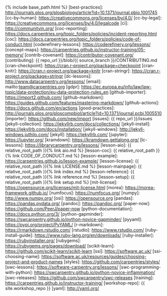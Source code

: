 {% include base_path.html %}
[best-practices]: http://journals.plos.org/plosbiology/article?id=10.1371/journal.pbio.1001745
[cc-by-human]: https://creativecommons.org/licenses/by/4.0/
[cc-by-legal]: https://creativecommons.org/licenses/by/4.0/legalcode
[ci]: http://communityin.org/
[coc-reporting]: https://docs.carpentries.org/topic_folders/policies/incident-reporting.html
[coc]: https://docs.carpentries.org/topic_folders/policies/code-of-conduct.html
[coderefinery-lessons]: https://coderefinery.org/lessons/
[concept-maps]: https://carpentries.github.io/instructor-training/05-memory/
[contrib-covenant]: https://contributor-covenant.org/
[contributing]: {{ repo_url }}/blob/{{ source_branch }}/CONTRIBUTING.md
[cran-checkpoint]: https://cran.r-project.org/package=checkpoint
[cran-knitr]: https://cran.r-project.org/package=knitr
[cran-stringr]: https://cran.r-project.org/package=stringr
[dc-lessons]: http://www.datacarpentry.org/lessons/
[email]: mailto:team@carpentries.org
[gdpr]: https://ec.europa.eu/info/law/law-topic/data-protection/eu-data-protection-rules_en
[github-importer]: https://import2.github.com/
[github-markdown]: https://guides.github.com/features/mastering-markdown/
[github-actions]: https://docs.github.com/en/actions
[good-practices]: http://journals.plos.org/ploscompbiol/article?id=10.1371/journal.pcbi.1005510
[importer]: https://github.com/new/import
[issues]: {{ repo_url }}/issues
[jekyll-collection]: https://jekyllrb.com/docs/collections/
[jekyll-install]: https://jekyllrb.com/docs/installation/
[jekyll-windows]: http://jekyll-windows.juthilo.com/
[jekyll]: https://jekyllrb.com/
[jupyter]: https://jupyter.org/
[kramdown]: https://kramdown.gettalong.org/
[lc-lessons]: https://librarycarpentry.org/lessons/
[lesson-aio]: {{ relative_root_path }}{% link aio.md %}
[lesson-coc]: {{ relative_root_path }}{% link CODE_OF_CONDUCT.md %}
[lesson-example]: https://carpentries.github.io/lesson-example/
[lesson-license]: {{ relative_root_path }}{% link LICENSE.md %}
[lesson-mainpage]: {{ relative_root_path }}{% link index.md %}
[lesson-reference]: {{ relative_root_path }}{% link reference.md %}
[lesson-setup]: {{ relative_root_path }}{% link setup.md %}
[mit-license]: https://opensource.org/licenses/mit-license.html
[morea]: https://morea-framework.github.io/
[numfocus]: https://numfocus.org/
[numpy]: http://www.numpy.org/
[osi]: https://opensource.org
[pandas]: https://pandas.pydata.org/
[pandoc]: https://pandoc.org/
[paper-now]: https://github.com/PeerJ/paper-now
[python-documentation]: https://docs.python.org/3/
[python-gapminder]: https://swcarpentry.github.io/python-novice-gapminder/
[pyyaml]: https://pypi.org/project/PyYAML/
[r-markdown]: https://rmarkdown.rstudio.com/
[rstudio]: https://www.rstudio.com/
[ruby-install-guide]: https://www.ruby-lang.org/en/downloads/
[ruby-installer]: https://rubyinstaller.org/
[rubygems]: https://rubygems.org/pages/download/
[scikit-learn]: https://github.com/scikit-learn/scikit-learn
[ssi]: https://software.ac.uk/
[ssi-choosing-name]: https://software.ac.uk/resources/guides/choosing-project-and-product-names
[styles]: https://github.com/carpentries/styles/
[swc-lessons]: https://software-carpentry.org/lessons/
[swc-programming-with-python]: https://swcarpentry.github.io/python-novice-inflammation/
[swc-releases]: https://github.com/swcarpentry/swc-releases
[training]: https://carpentries.github.io/instructor-training/
[workshop-repo]: {{ site.workshop_repo }}
[yaml]: http://yaml.org/
